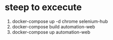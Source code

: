 # steep to excecute
1. docker-compose up -d chrome selenium-hub
2. docker-compose build automation-web
3. docker-compose up automation-web